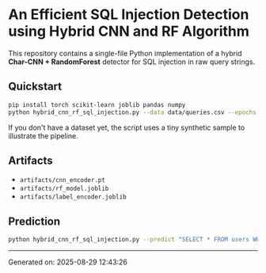 # An Efficient SQL Injection Detection using Hybrid CNN and RF Algorithm

This repository contains a single-file Python implementation of a hybrid **Char-CNN + RandomForest**
detector for SQL injection in raw query strings.

## Quickstart

```bash
pip install torch scikit-learn joblib pandas numpy
python hybrid_cnn_rf_sql_injection.py --data data/queries.csv --epochs 5 --batch-size 64
```

If you don't have a dataset yet, the script uses a tiny synthetic sample to illustrate the pipeline.

## Artifacts
- `artifacts/cnn_encoder.pt`
- `artifacts/rf_model.joblib`
- `artifacts/label_encoder.joblib`

## Prediction
```bash
python hybrid_cnn_rf_sql_injection.py --predict "SELECT * FROM users WHERE name='admin' OR '1'='1';"
```

---
Generated on: 2025-08-29 12:43:26

